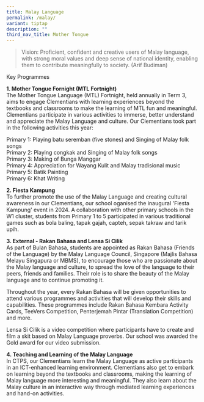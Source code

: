 ```yaml
---
title: Malay Language
permalink: /malay/
variant: tiptap
description: ""
third_nav_title: Mother Tongue
---
```

<blockquote>
<p>Vision: Proficient, confident and creative users of Malay language, with
strong moral values and deep sense of national identity, enabling them
to contribute meaningfully to society. (Arif Budiman)</p>
</blockquote>
<p>Key Programmes</p>
<p><strong>1. Mother Tongue Fornight (MTL Fortnight)</strong>
<br>The Mother Tongue Language (MTL) Fortnight, held annually in Term 3, aims
to engage Clementians with learning experiences beyond the textbooks and
classrooms to make the learning of MTL fun and meaningful. Clementians
participate in various activities to immerse, better understand and appreciate
the Malay Language and culture. Our Clementians took part in the following
activities this year:</p>
<p>Primary 1: Playing batu seremban (five stones) and Singing of Malay folk
songs
<br>Primary 2: Playing congkak and Singing of Malay folk songs
<br>Primary 3: Making of Bunga Manggar
<br>Primary 4: Appreciation for Wayang Kulit and Malay tradisional music
<br>Primary 5: Batik Painting
<br>Primary 6: Khat Writing</p>
<p><strong>2. Fiesta Kampung</strong> 
<br>To further promote the use of the Malay Language and creating cultural
awareness in our Clementians, our school oganised the inaugural 'Fiesta
Kampung' event in 2024. A collaboration with other primary schools in the
W1 cluster, students from Primary 1 to 5 participated in various traditional
games such as bola baling, tapak gajah, capteh, sepak takraw and tarik
upih.</p>
<p><strong>3. External - Rakan Bahasa and Lensa Si Cilik</strong>
<br>As part of Bulan Bahasa, students are appointed as Rakan Bahasa (Friends
of the Language) by the Malay Language Council, Singapore (Majlis Bahasa
Melayu Singapura or MBMS), to encourage those who are passionate about
the Malay language and culture, to spread the love of the language to their
peers, friends and families. Their role is to share the beauty of the Malay
language and to continue promoting it.</p>
<p>Throughout the year, every Rakan Bahasa will be given opportunities to
attend various programmes and activities that will develop their skills
and capabilities. These programmes include Rakan Bahasa Kembara Activity
Cards, TeeVers Competition, Penterjemah Pintar (Translation Competition)
and more.</p>
<p>Lensa Si Cilik is a video competition where participants have to create
and film a skit based on Malay Language proverbs. Our school was awarded
the Gold award for our video submission.</p>
<p><strong>4. Teaching and Learning of the Malay Language</strong>
<br>In CTPS, our Clementians learn the Malay Language as active participants
in an ICT-enhanced learning environment. Clementians also get to embark
on learning beyond the textbooks and classrooms, making the learning of
Malay language more interesting and meaningful. They also learn about the
Malay culture in an interactive way through mediated learning experiences
and hand-on activities.</p>
<p></p>